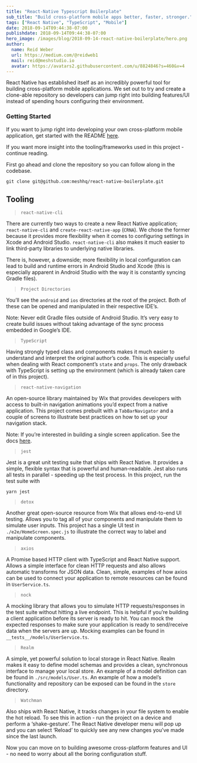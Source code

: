 ```yaml
---
title: "React-Native Typescript Boilerplate"
sub_title: "Build cross-platform mobile apps better, faster, stronger."
tags: ["React Native", "TypeScript", "Mobile"]
date: 2018-09-14T09:44:38-07:00
publishdate: 2018-09-14T09:44:38-07:00
hero_image: /images/blog/2018-09-14-react-native-boilerplate/hero.png
author:
  name: Reid Weber
  url: https://medium.com/@reidweb1
  mail: reid@meshstudio.io
  avatar: https://avatars2.githubusercontent.com/u/8824846?s=460&v=4
---
```


React Native has established itself as an incredibly powerful tool for building cross-platform mobile applications. We set out to try and create a clone-able repository so developers can jump right into building features/UI instead of spending hours configuring their environment.


### Getting Started


If you want to jump right into developing your own cross-platform mobile application, get started with the README [here](https://github.com/meshhq/react-native-boilerplate).

If you want more insight into the tooling/frameworks used in this project - continue reading.

First go ahead and clone the repository so you can follow along in the codebase.

```
git clone git@github.com:meshhq/react-native-boilerplate.git
```


## Tooling


> `react-native-cli`

There are currently two ways to create a new React Native application;  `react-native-cli` and `create-react-native-app` (`CRNA`). We chose the former because it provides more flexibility when it comes to configuring settings in Xcode and Android Studio. `react-native-cli` also makes it much easier to link third-party libraries to underlying native libraries. 

There is, however, a downside; more flexibility in local configuration can lead to build and runtime errors in Android Studio and Xcode (this is especially apparent in Android Studio with the way it is constantly syncing Gradle files).

> `Project Directories`

You’ll see the `android` and `ios` directories at the root of the project. Both of these can be opened and manipulated in their respective IDE’s.

Note: Never edit Gradle files outside of Android Studio. It’s very easy to create build issues without taking advantage of the sync process embedded in Google’s IDE.


> `TypeScript`

Having strongly typed class and components makes it much easier to understand and interpret the original author’s code. This is especially useful when dealing with React component’s `state` and `props`. The only drawback with TypeScript is setting up the environment (which is already taken care of in this project).


> `react-native-navigation`

An open-source library maintained by Wix that provides developers with access to built-in navigation animations you’d expect from a native application. This project comes prebuilt with a `TabBarNavigator` and a couple of screens to illustrate best practices on how to set up your navigation stack. 

Note: If you’re interested in building a single screen application. See the docs [here](https://wix.github.io/react-native-navigation/#/top-level-api).


> `jest`

Jest is a great unit testing suite that ships with React Native. It provides a simple, flexible syntax that is powerful and human-readable. Jest also runs all tests in parallel - speeding up the test process. In this project, run the test suite with 

```
yarn jest
```


> `detox`

Another great open-source resource from Wix that allows end-to-end UI testing. Allows you to tag all of your components and manipulate them to simulate user inputs. This project has a single UI test in `./e2e/HomeScreen.spec.js` to illustrate the correct way to label and manipulate components.


> `axios`

A Promise based HTTP client with TypeScript and React Native support. Allows a simple interface for clean HTTP requests and also allows automatic transforms for JSON data. Clean, simple, examples of how axios can be used to connect your application to remote resources can be found in `UserService.ts`.


> `nock`

A mocking library that allows you to simulate HTTP requests/responses in the test suite without hitting a live endpoint. This is helpful if you’re building a client application before its server is ready to hit. You can mock the expected responses to make sure your application is ready to send/receive data when the servers are up. Mocking examples can be found in `__tests__/models/UserService.ts`.


> `Realm`

A simple, yet powerful solution to local storage in React Native. Realm makes it easy to define model schemas and provides a clean, synchronous interface to manage your local store. An example of a model definition can be found in `./src/models/User.ts`. An example of how a model’s functionality and repository can be exposed can be found in the `store` directory.


> `Watchman`

Also ships with React Native, it tracks changes in your file system to enable the hot reload. To see this in action - run the project on a device and perform a ‘shake-gesture’. The React Native developer menu will pop up and you can select ‘Reload’ to quickly see any new changes you’ve made since the last launch.

Now you can move on to building awesome cross-platform features and UI - no need to worry about all the boring configuration stuff.